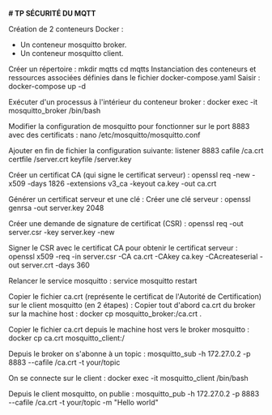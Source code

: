 **# TP SÉCURITÉ DU MQTT**

Création de 2 conteneurs Docker :
- Un conteneur mosquitto broker.
- Un conteneur mosquitto client.

Créer un répertoire :
mkdir mqtts
cd mqtts
Instanciation des conteneurs et ressources associées définies dans le fichier docker-compose.yaml
Saisir : docker-compose up -d

Exécuter d'un processus à l'intérieur du conteneur broker :
docker exec -it mosquitto_broker /bin/bash

Modifier la configuration de mosquitto pour fonctionner sur le port 8883 avec des certificats :
nano /etc/mosquitto/mosquitto.conf

Ajouter en fin de fichier la configuration suivante:
listener 8883
cafile /ca.crt
certfile /server.crt
keyfile /server.key

Créer un certificat CA (qui signe le certificat serveur) :
openssl req -new -x509 -days 1826 -extensions v3_ca -keyout ca.key -out ca.crt

Générer un certificat serveur et une clé :
Créer une clé serveur :
openssl genrsa -out server.key 2048

Créer une demande de signature de certificat (CSR) :
openssl req -out server.csr -key server.key -new

Signer le CSR avec le certificat CA pour obtenir le certificat serveur :
openssl x509 -req -in server.csr -CA ca.crt -CAkey ca.key -CAcreateserial -out server.crt -days 360

Relancer le service mosquitto :
service mosquitto restart

Copier le fichier ca.crt (représente le certificat de l'Autorité de Certification) sur le client mosquitto (en 2 étapes) :
Copier tout d'abord ca.crt du broker sur la machine host :
docker cp mosquitto_broker:/ca.crt .

Copier le fichier ca.crt depuis le machine host vers le broker mosquitto :
docker cp ca.crt mosquitto_client:/

Depuis le broker on s'abonne à un topic :
mosquitto_sub -h 172.27.0.2 -p 8883 --cafile /ca.crt -t your/topic

On se connecte sur le client :
docker exec -it mosquitto_client /bin/bash

Depuis le client mosquitto, on publie :
mosquitto_pub -h 172.27.0.2 -p 8883 --cafile /ca.crt -t your/topic -m "Hello world"



